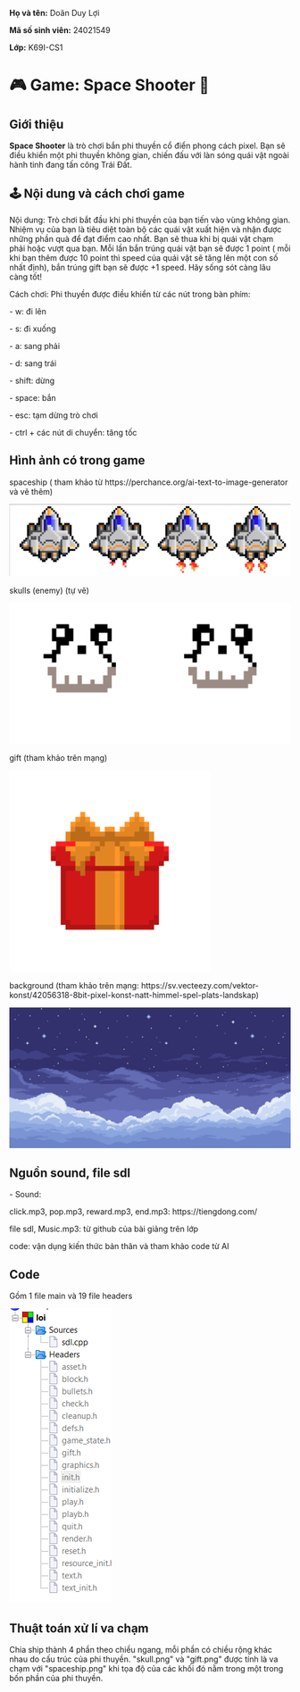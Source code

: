 <div class="info">
    <p><strong>Họ và tên:</strong> Doãn Duy Lợi</p>
    <p><strong>Mã số sinh viên:</strong> 24021549</p>
    <p><strong>Lớp:</strong> K69I-CS1</p>
  </div>

  <h1>🎮 Game: Space Shooter 🚀</h1>

  <div class="section">
    <h2> Giới thiệu</h2>
    <p><strong>Space Shooter</strong> là trò chơi bắn phi thuyền cổ điển phong cách pixel. Bạn sẽ điều khiển một phi thuyền không gian, chiến đấu với làn sóng quái vật ngoài hành tinh đang tấn công Trái Đất.</p>
  </div>

  <div class="section">
    <h2>🕹️ Nội dung và cách chơi game</h2>
    <p>Nội dung: Trò chơi bắt đầu khi phi thuyền của bạn tiến vào vùng không gian. Nhiệm vụ của bạn là tiêu diệt toàn bộ các quái vật xuất hiện và nhận được những phần quà để đạt điểm cao nhất. Bạn sẽ thua khi bị quái vật chạm phải hoặc vượt qua bạn. Mỗi lần bắn trúng quái vật bạn sẽ được 1 point ( mỗi khi bạn thêm được 10 point thì speed của quái vật sẽ tăng lên một con số nhất định), bắn trúng gift bạn sẽ được +1 speed. Hãy sống sót càng lâu càng tốt!</p>
    <p>Cách chơi: Phi thuyền được điều khiển từ các nút trong bàn phím:</p>
    <p>- w: đi lên</p>
    <p>- s: đi xuống</p>
    <p>- a: sang phải</p>
    <p>- d: sang trái</p>
    <p>- shift: dừng</p>
    <p>- space: bắn</p>
    <p>- esc: tạm dừng trò chơi</p>
    <p>- ctrl + các nút di chuyển: tăng tốc</p>
   
  </div>
<div class="section">
  <h2>Hình ảnh có trong game</h2>
  <p>spaceship ( tham khảo từ https://perchance.org/ai-text-to-image-generator và vẽ thêm)</p>
   <img src="spaceship.png">
   
  
   <p>skulls (enemy) (tự vẽ)</p>
   <img src="skulls.png">
   <p>gift (tham khảo trên mạng)</p>
   <img src="gift.png" >
   <p>background (tham khảo trên mạng: https://sv.vecteezy.com/vektor-konst/42056318-8bit-pixel-konst-natt-himmel-spel-plats-landskap)</p>
   <img src="cl.jpg">
  <div>
<div class="section">
  <h2>Nguồn sound, file sdl </h2>
  <p>- Sound:</p>
  <p>click.mp3, pop.mp3, reward.mp3, end.mp3: https://tiengdong.com/ </p>
  <p>file sdl, Music.mp3: từ github của bài giảng trên lớp</p>
  <p>code: vận dụng kiến thức bản thân và tham khảo code từ AI</p>
<div>
 <div class="section">
   <h2>Code</h2>
  <p>Gồm 1 file main và 19 file headers</p>
   <img src="code.png">
<div class="section">
  <h2>Thuật toán xử lí va chạm</h2>
  <p>Chia ship thành 4 phần theo chiều ngang, mỗi phần có chiều rộng khác nhau do cấu trúc của phi thuyền. "skull.png" và "gift.png" được tính là va chạm với "spaceship.png" khi tọa độ của các khối đó nằm trong một trong bốn phần của phi thuyền. </p>
</body>
</html>
